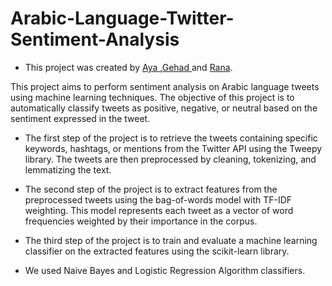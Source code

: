 # Arabic-Language-Twitter-Sentiment-Analysis


* This project was created by [Aya ](https://github.com/Aya-Ai-2022),[Gehad ](https://github.com/Gehad-16 ) and [Rana](https://github.com/20180104Rana).

This project aims to perform sentiment analysis on Arabic language tweets using machine learning techniques. The objective of this project is to automatically classify tweets as positive, negative, or neutral based on the sentiment expressed in the tweet.



* The first step of the project is to retrieve the tweets containing specific keywords, hashtags, or mentions from the Twitter API using the Tweepy library. The tweets are then preprocessed by cleaning, tokenizing, and lemmatizing the text.

* The second step of the project is to extract features from the preprocessed tweets using the bag-of-words model with TF-IDF weighting. This model represents each tweet as a vector of word frequencies weighted by their importance in the corpus.

* The third step of the project is to train and evaluate a machine learning classifier on the extracted features using the scikit-learn library.
* We used Naive Bayes and Logistic Regression Algorithm classifiers.





